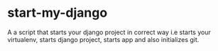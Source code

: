 # start-my-django
A a script that starts your django project in correct way i.e starts your virtualenv, starts django project, starts app and also initializes git.
